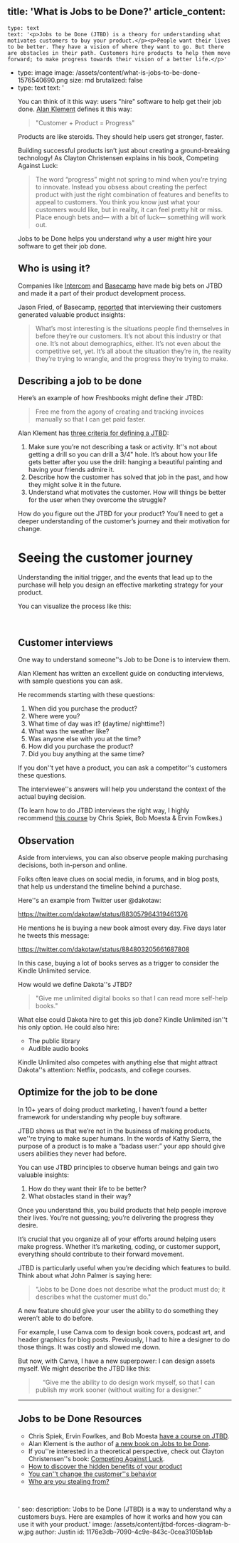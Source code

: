 title: 'What is Jobs to be Done?'
article_content:
  -
    type: text
    text: '<p>Jobs to be Done (JTBD) is a theory for understanding what motivates customers to buy your product.</p><p>People want their lives to be better. They have a vision of where they want to go. But there are obstacles in their path. Customers hire products to help them move forward; to make progress towards their vision of a better life.</p>'
  -
    type: image
    image: /assets/content/what-is-jobs-to-be-done-1576540690.png
    size: md
    brutalized: false
  -
    type: text
    text: '<p>You can think of it this way: users "hire" software to help get their job done.&nbsp;<a href="https://twitter.com/alanklement">Alan Klement</a> defines it this way:</p><blockquote><p>"Customer + Product = Progress"</p></blockquote><p>Products are like steroids. They should help users get stronger, faster.</p><p>Building successful products isn’t just about creating a ground-breaking technology! As Clayton Christensen explains in his book, Competing Against Luck:</p><blockquote><p>The word “progress” might not spring to mind when you’re trying to innovate. Instead you obsess about creating the perfect product with just the right combination of features and benefits to appeal to customers. You think you know just what your customers would like, but in reality, it can feel pretty hit or miss. Place enough bets and— with a bit of luck— something will work out.</p></blockquote><p>Jobs to be Done helps you understand why a user might hire your software to get their job done.</p><h2>Who is using it?</h2><p>Companies like <a href="https://www.intercom.com/books/jobs-to-be-done">Intercom</a> and <a href="http://jobstobedone.org/radio/jason-fried-on-jobs-to-be-done-radio/">Basecamp</a> have made big bets on JTBD and made it a part of their product development process.</p><p>Jason Fried, of Basecamp, <a href="https://m.signalvnoise.com/the-why-before-the-why-c5492520acf0">reported</a> that interviewing their customers generated valuable product insights:</p><blockquote><p>What’s most interesting is the situations people find themselves in before they’re our customers. It’s not about this industry or that one. It’s not about demographics, either. It’s not even about the competitive set, yet. It’s all about the situation they’re in, the reality they’re trying to wrangle, and the progress they’re trying to make.</p></blockquote><h2>Describing a job to be done</h2><p>Here’s an example of how Freshbooks might define their JTBD:</p><blockquote><p>Free me from the agony of creating and tracking invoices manually so that I can get paid faster.</p></blockquote><p>Alan Klement has <a href="https://overcast.fm/+HXQywwU_M">three criteria for defining a JTBD</a>:</p><ol><li>Make sure you’re not describing a task or activity. It''s not about getting a drill so you can drill a 3/4" hole. It’s about how your life gets better after you use the drill: hanging a beautiful painting and having your friends admire it.</li><li>Describe how the customer has solved that job in the past, and how they might solve it in the future.</li><li>Understand what motivates the customer. How will things be better for the user when they overcome the struggle?</li></ol><p>How do you figure out the JTBD for your product? You’ll need to get a deeper understanding of the customer’s journey and their motivation for change.</p><h1>Seeing the customer journey</h1><p>Understanding the initial trigger, and the events that lead up to the purchase will help you design an effective marketing strategy for your product.</p><p>You can visualize the process like this:</p><p><br></p><h2>Customer interviews</h2><p>One way to understand someone''s Job to be Done is to interview them.</p><p>Alan Klement has written an excellent guide on conducting interviews, with sample questions you can ask.</p><p>He recommends starting with these questions:</p><ol><li>When did you purchase the product?</li><li>Where were you?</li><li>What time of day was it? (daytime/ nighttime?)</li><li>What was the weather like?</li><li>Was anyone else with you at the time?</li><li>How did you purchase the product?</li><li>Did you buy anything at the same time?</li></ol><p>If you don''t yet have a product, you can ask a competitor''s customers these questions.</p><p>The interviewee''s answers will help you understand the context of the actual buying decision.</p><p>(To learn how to do JTBD interviews the right way, I highly recommend&nbsp;<a href="http://learn.jobstobedone.org/">this course</a> by&nbsp;Chris Spiek, Bob Moesta &amp; Ervin Fowlkes.)</p><h2>Observation</h2><p>Aside from interviews, you can also observe people making purchasing decisions, both in-person and online.</p><p>Folks often leave clues on social media, in forums, and in blog posts, that help us understand the timeline behind a purchase.</p><p>Here''s an example from Twitter user @dakotaw:</p><p>https://twitter.com/dakotaw/status/883057964319461376</p><p>He mentions he is buying a new book almost every day. Five days later he tweets this message:</p><p>https://twitter.com/dakotaw/status/884803205661687808</p><p>In this case, buying a lot of books serves as a trigger to consider the Kindle Unlimited service.</p><p>How would we define Dakota''s JTBD?</p><blockquote><p>"Give me unlimited digital books so that I can read more self-help books."</p></blockquote><p>What else could Dakota hire to get this job done? Kindle Unlimited isn''t his only option. He could also hire:</p><ul><li>The public library</li><li>Audible audio books</li></ul><p>Kindle Unlimited also competes with anything else that might attract Dakota''s attention: Netflix, podcasts, and college courses.</p><h2>Optimize for the job to be done</h2><p>In 10+ years of doing product marketing, I haven’t found a better framework for understanding why people buy software.</p><p>JTBD shows us that we’re not in the business of making products, we''re trying to make super humans. In the words of Kathy Sierra, the purpose of a product is to make a “badass user:” your app should give users abilities they never had before.</p><p>You can use JTBD principles to observe human beings and gain two valuable insights:</p><ol><li>How do they want their life to be better?</li><li>What obstacles stand in their way?</li></ol><p>Once you understand this, you build products that help people improve their lives. You’re not guessing; you’re delivering the progress they desire.</p><p>It’s crucial that you organize all of your efforts around helping users make progress. Whether it’s marketing, coding, or customer support, everything should contribute to their forward movement.</p><p>JTBD is particularly useful when you’re deciding which features to build. Think about what John Palmer is saying here:</p><blockquote><p>"Jobs to be Done does not describe what the product must do; it describes what the customer must do."</p></blockquote><p>A new feature should give your user the ability to do something they weren’t able to do before.</p><p>For example, I use Canva.com to design book covers, podcast art, and header graphics for blog posts. Previously, I had to hire a designer to do those things. It was costly and slowed me down.</p><p>But now, with Canva, I have a new superpower: I can design assets myself. We might describe the JTBD like this:</p><blockquote><p>&nbsp; &nbsp; “Give me the ability to do design work myself, so that I can publish my work sooner (without waiting for a designer.”</p></blockquote><hr><h2>Jobs to be Done Resources</h2><ul><li>Chris Spiek,&nbsp;Ervin Fowlkes, and Bob Moesta <a href="http://learn.jobstobedone.org/">have a course on JTBD</a>.</li><li>Alan Klement is the author of <a href="http://www.whencoffeeandkalecompete.com/">a new book on Jobs to be Done</a>.</li><li>If you''re interested in a theoretical perspective, check out Clayton Christensen''s book: <a href="http://amzn.to/2tFt1qE">Competing Against Luck</a>.</li><li><a href="https://justinjackson.ca/hidden/">How to discover the hidden benefits of your product</a></li><li><a href="https://justinjackson.ca/change/">You can''t change the customer''s behavior</a></li><li><a href="https://justinjackson.ca/thief/">Who are you stealing from?</a></li></ul><p>&nbsp;<br></p>'
seo:
  description: 'Jobs to be Done (JTBD) is a way to understand why a customers buys. Here are examples of how it works and how you can use it with your product.'
  image: /assets/content/jtbd-forces-diagram-b-w.jpg
author: Justin
id: 1176e3db-7090-4c9e-843c-0cea3105b1ab

